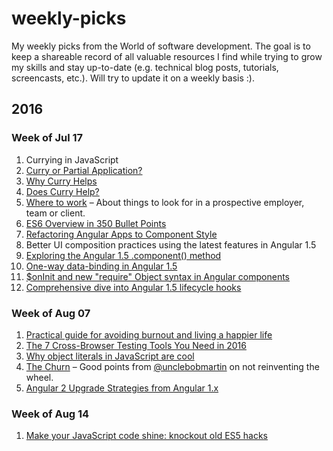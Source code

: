 # weekly-picks

My weekly picks from the World of software development. The goal is to keep a shareable record of all valuable resources I find while trying to grow my skills and stay up-to-date (e.g. technical blog posts, tutorials, screencasts, etc.). Will try to update it on a weekly basis :).

## 2016

### Week of Jul 17

1. Currying in JavaScript
  1. [Curry or Partial Application?](https://medium.com/javascript-scene/curry-or-partial-application-8150044c78b8)
  2. [Why Curry Helps](https://hughfdjackson.com/javascript/why-curry-helps/)
  3. [Does Curry Help?](https://hughfdjackson.com/javascript/does-curry-help/)
2. [Where to work](https://medium.com/@fox/where-to-work-4bbf84c55dbf) – About things to look for in a prospective employer, team or client.
3. [ES6 Overview in 350 Bullet Points](https://ponyfoo.com/articles/es6)
4. [Refactoring Angular Apps to Component Style](http://teropa.info/blog/2015/10/18/refactoring-angular-apps-to-components.html)
5. Better UI composition practices using the latest features in Angular 1.5
  1. [Exploring the Angular 1.5 .component() method](https://toddmotto.com/exploring-the-angular-1-5-component-method/)
  2. [One-way data-binding in Angular 1.5](https://toddmotto.com/one-way-data-binding-in-angular-1-5/)
  3. [$onInit and new "require" Object syntax in Angular components](https://toddmotto.com/on-init-require-object-syntax-angular-component/)
  4. [Comprehensive dive into Angular 1.5 lifecycle hooks](https://toddmotto.com/angular-1-5-lifecycle-hooks)

### Week of Aug 07

1. [Practical guide for avoiding burnout and living a happier life](https://opensource.com/business/15/12/avoid-burnout-live-happy)
2. [The 7 Cross-Browser Testing Tools You Need in 2016](https://www.sitepoint.com/the-7-cross-browser-testing-tools-you-need-in-2016/)
3. [Why object literals in JavaScript are cool](https://rainsoft.io/why-object-literals-in-javascript-are-cool/)
4. [The Churn](http://blog.cleancoder.com/uncle-bob/2016/07/27/TheChurn.html) – Good points from [@unclebobmartin](https://twitter.com/unclebobmartin) on not reinventing the wheel.
5. [Angular 2 Upgrade Strategies from Angular 1.x](http://developer.telerik.com/featured/angular-2-upgrade-strategies-angular-1-x/)

### Week of Aug 14

1. [Make your JavaScript code shine: knockout old ES5 hacks](https://rainsoft.io/make-your-javascript-code-shide-knockout-old-es5-hack/)
